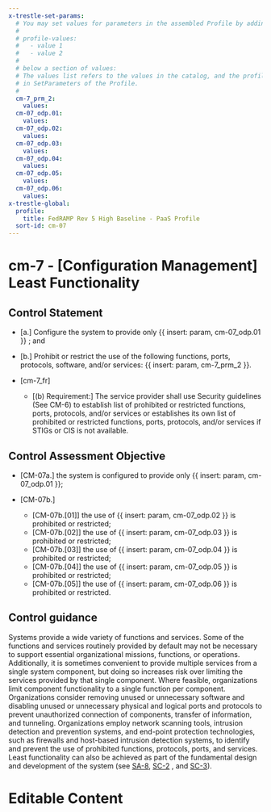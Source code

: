 ```yaml
---
x-trestle-set-params:
  # You may set values for parameters in the assembled Profile by adding
  #
  # profile-values:
  #   - value 1
  #   - value 2
  #
  # below a section of values:
  # The values list refers to the values in the catalog, and the profile-values represent values
  # in SetParameters of the Profile.
  #
  cm-7_prm_2:
    values:
  cm-07_odp.01:
    values:
  cm-07_odp.02:
    values:
  cm-07_odp.03:
    values:
  cm-07_odp.04:
    values:
  cm-07_odp.05:
    values:
  cm-07_odp.06:
    values:
x-trestle-global:
  profile:
    title: FedRAMP Rev 5 High Baseline - PaaS Profile
  sort-id: cm-07
---
```


# cm-7 - \[Configuration Management\] Least Functionality

## Control Statement

- \[a.\] Configure the system to provide only {{ insert: param, cm-07_odp.01 }} ; and

- \[b.\] Prohibit or restrict the use of the following functions, ports, protocols, software, and/or services: {{ insert: param, cm-7_prm_2 }}.

- \[cm-7_fr\]

  - \[(b) Requirement:\] The service provider shall use Security guidelines (See CM-6) to establish list of prohibited or restricted functions, ports, protocols, and/or services or establishes its own list of prohibited or restricted functions, ports, protocols, and/or services if STIGs or CIS is not available.

## Control Assessment Objective

- \[CM-07a.\] the system is configured to provide only {{ insert: param, cm-07_odp.01 }};

- \[CM-07b.\]

  - \[CM-07b.[01]\] the use of {{ insert: param, cm-07_odp.02 }} is prohibited or restricted;
  - \[CM-07b.[02]\] the use of {{ insert: param, cm-07_odp.03 }} is prohibited or restricted;
  - \[CM-07b.[03]\] the use of {{ insert: param, cm-07_odp.04 }} is prohibited or restricted;
  - \[CM-07b.[04]\] the use of {{ insert: param, cm-07_odp.05 }} is prohibited or restricted;
  - \[CM-07b.[05]\] the use of {{ insert: param, cm-07_odp.06 }} is prohibited or restricted.

## Control guidance

Systems provide a wide variety of functions and services. Some of the functions and services routinely provided by default may not be necessary to support essential organizational missions, functions, or operations. Additionally, it is sometimes convenient to provide multiple services from a single system component, but doing so increases risk over limiting the services provided by that single component. Where feasible, organizations limit component functionality to a single function per component. Organizations consider removing unused or unnecessary software and disabling unused or unnecessary physical and logical ports and protocols to prevent unauthorized connection of components, transfer of information, and tunneling. Organizations employ network scanning tools, intrusion detection and prevention systems, and end-point protection technologies, such as firewalls and host-based intrusion detection systems, to identify and prevent the use of prohibited functions, protocols, ports, and services. Least functionality can also be achieved as part of the fundamental design and development of the system (see [SA-8](#sa-8), [SC-2](#sc-2) , and [SC-3](#sc-3)).

# Editable Content

<!-- Make additions and edits below -->
<!-- The above represents the contents of the control as received by the profile, prior to additions. -->
<!-- If the profile makes additions to the control, they will appear below. -->
<!-- The above markdown may not be edited but you may edit the content below, and/or introduce new additions to be made by the profile. -->
<!-- If there is a yaml header at the top, parameter values may be edited. Use --set-parameters to incorporate the changes during assembly. -->
<!-- The content here will then replace what is in the profile for this control, after running profile-assemble. -->
<!-- The current profile has no added parts for this control, but you may add new ones here. -->
<!-- Each addition must have a heading either of the form ## Control my_addition_name -->
<!-- or ## Part a. (where the a. refers to one of the control statement labels.) -->
<!-- "## Control" parts are new parts added after the statement part. -->
<!-- "## Part" parts are new parts added into the top-level statement part with that label. -->
<!-- Subparts may be added with nested hash levels of the form ### My Subpart Name -->
<!-- underneath the parent ## Control or ## Part being added -->
<!-- See https://ibm.github.io/compliance-trestle/tutorials/ssp_profile_catalog_authoring/ssp_profile_catalog_authoring for guidance. -->

